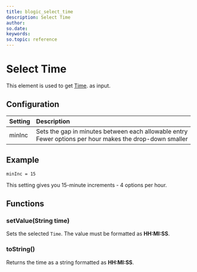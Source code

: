 ```yaml
---
title: blogic_select_time
description: Select Time
author:
so.date:
keywords:
so.topic: reference
---
```


# Select Time

This element is used to get [Time][1]. as input.

## Configuration

| Setting | Description                                                                                                 |
|:--------|:------------------------------------------------------------------------------------------------------------|
| minInc  | Sets the gap in minutes between each allowable entry<br>Fewer options per hour makes the drop-down smaller |

## Example

```crmscript
minInc = 15
```

This setting gives you 15-minute increments - 4 options per hour.

## Functions

### setValue(String time)

Sets the selected `Time`. The value must be formatted as **HH:MI:SS**.

### toString()

Returns the time as a string formatted as **HH:MI:SS**.

<!-- Referenced links -->
[1]: ../../../../crmscript/docs/datatypes/time-type.md
